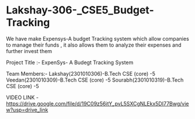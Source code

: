 # Lakshay-306-_CSE5_Budget-Tracking
We have make Expensys-A budget Tracking system which allow companies to manage their funds , it also allows them to analyze their expenses and further invest them

Project Title :- ExpenSys- A Budegt Tracking System

Team Members:-
Lakshay(2301010306)-B.Tech CSE (core) -5
Veedan(2301010309)-B.Tech CSE (core) -5
Sourabh(2301010319)-B.Tech CSE (core) -5

VIDEO LINK - https://drive.google.com/file/d/19C09z56itY_pvL5SXCgNLEkx5DI77Bwg/view?usp=drive_link
